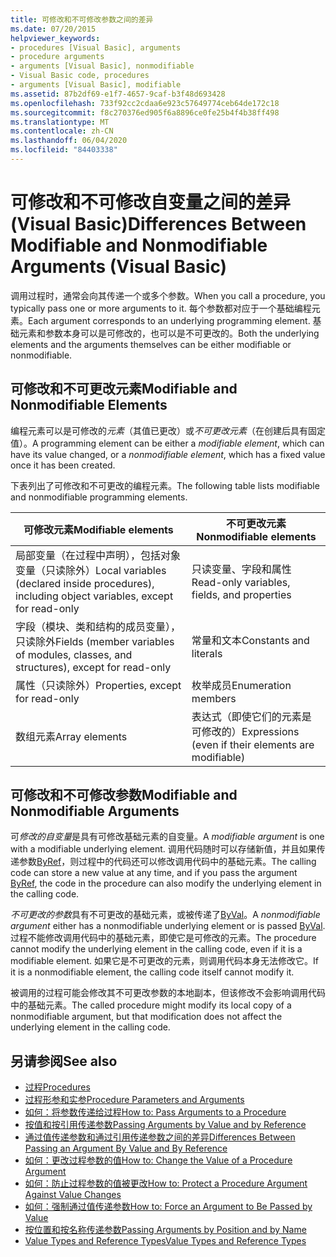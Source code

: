 ```yaml
---
title: 可修改和不可修改参数之间的差异
ms.date: 07/20/2015
helpviewer_keywords:
- procedures [Visual Basic], arguments
- procedure arguments
- arguments [Visual Basic], nonmodifiable
- Visual Basic code, procedures
- arguments [Visual Basic], modifiable
ms.assetid: 87b2df69-e1f7-4657-9caf-b3f48d693428
ms.openlocfilehash: 733f92cc2cdaa6e923c57649774ceb64de172c18
ms.sourcegitcommit: f8c270376ed905f6a8896ce0fe25b4f4b38ff498
ms.translationtype: MT
ms.contentlocale: zh-CN
ms.lasthandoff: 06/04/2020
ms.locfileid: "84403338"
---
```

# <a name="differences-between-modifiable-and-nonmodifiable-arguments-visual-basic"></a><span data-ttu-id="c447e-102">可修改和不可修改自变量之间的差异 (Visual Basic)</span><span class="sxs-lookup"><span data-stu-id="c447e-102">Differences Between Modifiable and Nonmodifiable Arguments (Visual Basic)</span></span>
<span data-ttu-id="c447e-103">调用过程时，通常会向其传递一个或多个参数。</span><span class="sxs-lookup"><span data-stu-id="c447e-103">When you call a procedure, you typically pass one or more arguments to it.</span></span> <span data-ttu-id="c447e-104">每个参数都对应于一个基础编程元素。</span><span class="sxs-lookup"><span data-stu-id="c447e-104">Each argument corresponds to an underlying programming element.</span></span> <span data-ttu-id="c447e-105">基础元素和参数本身可以是可修改的，也可以是不可更改的。</span><span class="sxs-lookup"><span data-stu-id="c447e-105">Both the underlying elements and the arguments themselves can be either modifiable or nonmodifiable.</span></span>  
  
## <a name="modifiable-and-nonmodifiable-elements"></a><span data-ttu-id="c447e-106">可修改和不可更改元素</span><span class="sxs-lookup"><span data-stu-id="c447e-106">Modifiable and Nonmodifiable Elements</span></span>  
 <span data-ttu-id="c447e-107">编程元素可以是可修改的*元素*（其值已更改）或*不可更改元素*（在创建后具有固定值）。</span><span class="sxs-lookup"><span data-stu-id="c447e-107">A programming element can be either a *modifiable element*, which can have its value changed, or a *nonmodifiable element*, which has a fixed value once it has been created.</span></span>  
  
 <span data-ttu-id="c447e-108">下表列出了可修改和不可更改的编程元素。</span><span class="sxs-lookup"><span data-stu-id="c447e-108">The following table lists modifiable and nonmodifiable programming elements.</span></span>  
  
|<span data-ttu-id="c447e-109">可修改元素</span><span class="sxs-lookup"><span data-stu-id="c447e-109">Modifiable elements</span></span>|<span data-ttu-id="c447e-110">不可更改元素</span><span class="sxs-lookup"><span data-stu-id="c447e-110">Nonmodifiable elements</span></span>|  
|-------------------------|----------------------------|  
|<span data-ttu-id="c447e-111">局部变量（在过程中声明），包括对象变量（只读除外）</span><span class="sxs-lookup"><span data-stu-id="c447e-111">Local variables (declared inside procedures), including object variables, except for read-only</span></span>|<span data-ttu-id="c447e-112">只读变量、字段和属性</span><span class="sxs-lookup"><span data-stu-id="c447e-112">Read-only variables, fields, and properties</span></span>|  
|<span data-ttu-id="c447e-113">字段（模块、类和结构的成员变量），只读除外</span><span class="sxs-lookup"><span data-stu-id="c447e-113">Fields (member variables of modules, classes, and structures), except for read-only</span></span>|<span data-ttu-id="c447e-114">常量和文本</span><span class="sxs-lookup"><span data-stu-id="c447e-114">Constants and literals</span></span>|  
|<span data-ttu-id="c447e-115">属性（只读除外）</span><span class="sxs-lookup"><span data-stu-id="c447e-115">Properties, except for read-only</span></span>|<span data-ttu-id="c447e-116">枚举成员</span><span class="sxs-lookup"><span data-stu-id="c447e-116">Enumeration members</span></span>|  
|<span data-ttu-id="c447e-117">数组元素</span><span class="sxs-lookup"><span data-stu-id="c447e-117">Array elements</span></span>|<span data-ttu-id="c447e-118">表达式（即使它们的元素是可修改的）</span><span class="sxs-lookup"><span data-stu-id="c447e-118">Expressions (even if their elements are modifiable)</span></span>|  
  
## <a name="modifiable-and-nonmodifiable-arguments"></a><span data-ttu-id="c447e-119">可修改和不可修改参数</span><span class="sxs-lookup"><span data-stu-id="c447e-119">Modifiable and Nonmodifiable Arguments</span></span>  
 <span data-ttu-id="c447e-120">可*修改的自变量*是具有可修改基础元素的自变量。</span><span class="sxs-lookup"><span data-stu-id="c447e-120">A *modifiable argument* is one with a modifiable underlying element.</span></span> <span data-ttu-id="c447e-121">调用代码随时可以存储新值，并且如果传递参数[ByRef](../../../language-reference/modifiers/byref.md)，则过程中的代码还可以修改调用代码中的基础元素。</span><span class="sxs-lookup"><span data-stu-id="c447e-121">The calling code can store a new value at any time, and if you pass the argument [ByRef](../../../language-reference/modifiers/byref.md), the code in the procedure can also modify the underlying element in the calling code.</span></span>  
  
 <span data-ttu-id="c447e-122">*不可更改的参数*具有不可更改的基础元素，或被传递了[ByVal](../../../language-reference/modifiers/byval.md)。</span><span class="sxs-lookup"><span data-stu-id="c447e-122">A *nonmodifiable argument* either has a nonmodifiable underlying element or is passed [ByVal](../../../language-reference/modifiers/byval.md).</span></span> <span data-ttu-id="c447e-123">过程不能修改调用代码中的基础元素，即使它是可修改的元素。</span><span class="sxs-lookup"><span data-stu-id="c447e-123">The procedure cannot modify the underlying element in the calling code, even if it is a modifiable element.</span></span> <span data-ttu-id="c447e-124">如果它是不可更改的元素，则调用代码本身无法修改它。</span><span class="sxs-lookup"><span data-stu-id="c447e-124">If it is a nonmodifiable element, the calling code itself cannot modify it.</span></span>  
  
 <span data-ttu-id="c447e-125">被调用的过程可能会修改其不可更改参数的本地副本，但该修改不会影响调用代码中的基础元素。</span><span class="sxs-lookup"><span data-stu-id="c447e-125">The called procedure might modify its local copy of a nonmodifiable argument, but that modification does not affect the underlying element in the calling code.</span></span>  
  
## <a name="see-also"></a><span data-ttu-id="c447e-126">另请参阅</span><span class="sxs-lookup"><span data-stu-id="c447e-126">See also</span></span>

- [<span data-ttu-id="c447e-127">过程</span><span class="sxs-lookup"><span data-stu-id="c447e-127">Procedures</span></span>](./index.md)
- [<span data-ttu-id="c447e-128">过程形参和实参</span><span class="sxs-lookup"><span data-stu-id="c447e-128">Procedure Parameters and Arguments</span></span>](./procedure-parameters-and-arguments.md)
- [<span data-ttu-id="c447e-129">如何：将参数传递给过程</span><span class="sxs-lookup"><span data-stu-id="c447e-129">How to: Pass Arguments to a Procedure</span></span>](./how-to-pass-arguments-to-a-procedure.md)
- [<span data-ttu-id="c447e-130">按值和按引用传递参数</span><span class="sxs-lookup"><span data-stu-id="c447e-130">Passing Arguments by Value and by Reference</span></span>](./passing-arguments-by-value-and-by-reference.md)
- [<span data-ttu-id="c447e-131">通过值传递参数和通过引用传递参数之间的差异</span><span class="sxs-lookup"><span data-stu-id="c447e-131">Differences Between Passing an Argument By Value and By Reference</span></span>](./differences-between-passing-an-argument-by-value-and-by-reference.md)
- [<span data-ttu-id="c447e-132">如何：更改过程参数的值</span><span class="sxs-lookup"><span data-stu-id="c447e-132">How to: Change the Value of a Procedure Argument</span></span>](./how-to-change-the-value-of-a-procedure-argument.md)
- [<span data-ttu-id="c447e-133">如何：防止过程参数的值被更改</span><span class="sxs-lookup"><span data-stu-id="c447e-133">How to: Protect a Procedure Argument Against Value Changes</span></span>](./how-to-protect-a-procedure-argument-against-value-changes.md)
- [<span data-ttu-id="c447e-134">如何：强制通过值传递参数</span><span class="sxs-lookup"><span data-stu-id="c447e-134">How to: Force an Argument to Be Passed by Value</span></span>](./how-to-force-an-argument-to-be-passed-by-value.md)
- [<span data-ttu-id="c447e-135">按位置和按名称传递参数</span><span class="sxs-lookup"><span data-stu-id="c447e-135">Passing Arguments by Position and by Name</span></span>](./passing-arguments-by-position-and-by-name.md)
- [<span data-ttu-id="c447e-136">Value Types and Reference Types</span><span class="sxs-lookup"><span data-stu-id="c447e-136">Value Types and Reference Types</span></span>](../data-types/value-types-and-reference-types.md)
